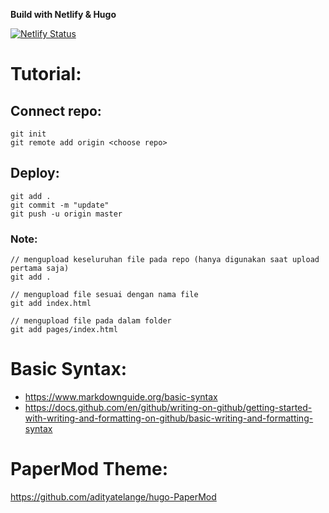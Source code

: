 **Build with Netlify & Hugo**

[![Netlify Status](https://api.netlify.com/api/v1/badges/d50c9fa2-3f23-4d91-a4a8-53fe13b7e7f9/deploy-status)](https://app.netlify.com/sites/iyansanjaya/deploys)

# Tutorial:
## Connect repo:
```
git init
git remote add origin <choose repo>
```
## Deploy:
```
git add .
git commit -m "update"
git push -u origin master
```
### Note:
```
// mengupload keseluruhan file pada repo (hanya digunakan saat upload pertama saja)
git add .

// mengupload file sesuai dengan nama file
git add index.html

// mengupload file pada dalam folder
git add pages/index.html
```
# Basic Syntax:
- https://www.markdownguide.org/basic-syntax
- https://docs.github.com/en/github/writing-on-github/getting-started-with-writing-and-formatting-on-github/basic-writing-and-formatting-syntax
# PaperMod Theme:
https://github.com/adityatelange/hugo-PaperMod
